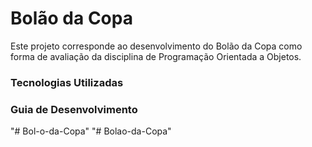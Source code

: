 # Bolão da Copa

Este projeto corresponde ao desenvolvimento do Bolão da Copa como forma de avaliação da disciplina de Programação Orientada a Objetos.

### Tecnologias Utilizadas


### Guia de Desenvolvimento


"# Bol-o-da-Copa" 
"# Bolao-da-Copa" 
